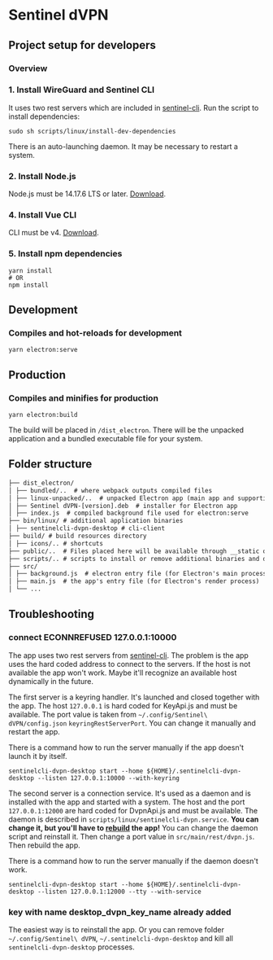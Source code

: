 # Sentinel dVPN

##


## Project setup for developers

### Overview

### 1. Install WireGuard and Sentinel CLI
It uses two rest servers which are included in [sentinel-cli](https://github.com/sentinel-official/cli-client).
Run the script to install dependencies:
````
sudo sh scripts/linux/install-dev-dependencies
````
There is an auto-launching daemon. It may be necessary to restart a system.

### 2. Install Node.js
Node.js must be 14.17.6 LTS or later. [Download](https://nodejs.org/en/download/).

### 4. Install Vue CLI
CLI must be v4. [Download](https://cli.vuejs.org/guide/installation.html).

### 5. Install npm dependencies
```
yarn install
# OR
npm install
```

## Development
### Compiles and hot-reloads for development
```
yarn electron:serve
```

## Production
### Compiles and minifies for production
```
yarn electron:build
```
The build will be placed in `/dist_electron`. There will be the unpacked application and a bundled executable file for your system.

## Folder structure
```html
├── dist_electron/
│ ├── bundled/..  # where webpack outputs compiled files
│ ├── linux-unpacked/..  # unpacked Electron app (main app and supporting files)
│ ├── Sentinel dVPN-[version].deb  # installer for Electron app
│ ├── index.js  # compiled background file used for electron:serve
├── bin/linux/ # additional application binaries
│ ├── sentinelcli-dvpn-desktop # cli-client
├── build/ # build resources directory
│ ├── icons/.. # shortcuts
├── public/..  # Files placed here will be available through __static or process.env.BASE_URL
├── scripts/.. # scripts to install or remove additional binaries and daemons
├── src/
│ ├── background.js  # electron entry file (for Electron's main process)
│ ├── main.js  # the app's entry file (for Electron's render process)
│ └── ...
```

## Troubleshooting

### connect ECONNREFUSED 127.0.0.1:10000
The app uses two rest servers from [sentinel-cli](https://github.com/sentinel-official/cli-client). 
The problem is the app uses the hard coded address to connect to the servers.
If the host is not available the app won't work. Maybe it'll recognize an available host dynamically in the future.

The first server is a keyring handler. It's launched and closed together with the app.
The host `127.0.0.1` is hard coded for KeyApi.js and must be available. 
The port value is taken from `~/.config/Sentinel\ dVPN/config.json` `keyringRestServerPort`. 
You can change it manually and restart the app.

There is a command how to run the server manually if the app doesn't launch it by itself.
```
sentinelcli-dvpn-desktop start --home ${HOME}/.sentinelcli-dvpn-desktop --listen 127.0.0.1:10000 --with-keyring
```

The second server is a connection service. It's used as a daemon and is installed with the app and started with a system. 
The host and the port `127.0.0.1:12000` are hard coded for DvpnApi.js and must be available. 
The daemon is described in `scripts/linux/sentinelcli-dvpn.service`. 
**You can change it, but you'll have to [rebuild](https://github.com/solarlabsteam/sentinel-dvpn-desktop#project-setup-for-developers) the app!**
You can change the daemon script and reinstall it. Then change a port value in `src/main/rest/dvpn.js`. Then rebuild the app.

There is a command how to run the server manually if the daemon doesn't work.
```
sentinelcli-dvpn-desktop start --home ${HOME}/.sentinelcli-dvpn-desktop --listen 127.0.0.1:12000 --tty --with-service
```

### key with name desktop_dvpn_key_name already added
The easiest way is to reinstall the app. 
Or you can remove folder `~/.config/Sentinel\ dVPN`, `~/.sentinelcli-dvpn-desktop` and kill all `sentinelcli-dvpn-desktop` processes.
